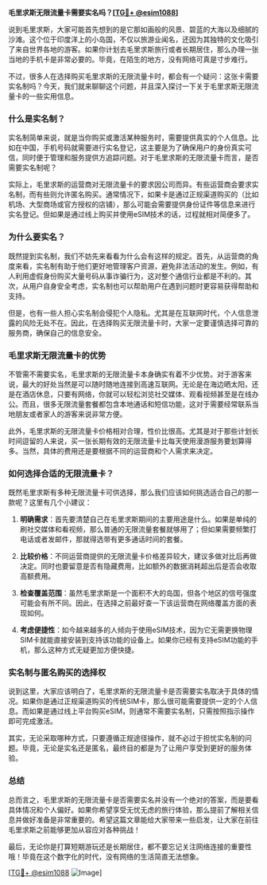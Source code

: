 **毛里求斯无限流量卡需要实名吗？[[TG💪+ @esim1088](https://t.me/s/esim1088)]**

说到毛里求斯，大家可能首先想到的是它那如画般的风景、碧蓝的大海以及细腻的沙滩。这个位于印度洋上的小岛国，不仅以旅游业闻名，还因为其独特的文化吸引了来自世界各地的游客。如果你计划去毛里求斯旅行或者长期居住，那么办理一张当地的手机卡是非常必要的。毕竟，在陌生的地方，没有网络可真是寸步难行。

不过，很多人在选择购买毛里求斯的无限流量卡时，都会有一个疑问：这张卡需要实名制吗？今天，我们就来聊聊这个问题，并且深入探讨一下关于毛里求斯无限流量卡的一些实用信息。

### **什么是实名制？**

实名制简单来说，就是当你购买或激活某种服务时，需要提供真实的个人信息。比如在中国，手机号码就需要进行实名登记，这主要是为了确保用户的身份真实可信，同时便于管理和服务提供方追踪问题。对于毛里求斯的无限流量卡而言，是否需要实名制呢？

实际上，毛里求斯的运营商对无限流量卡的要求因公司而异。有些运营商会要求实名制，而有些则允许匿名购买。通常情况下，如果卡是通过正规渠道购买的（比如机场、大型商场或官方授权的店铺），那么可能会需要提供身份证件等信息来进行实名登记。但如果是通过线上购买并使用eSIM技术的话，过程就相对简便多了。

### **为什么要实名？**

既然提到实名制，我们不妨先来看看为什么会有这样的规定。首先，从运营商的角度来看，实名制有助于他们更好地管理客户资源，避免非法活动的发生。例如，有人利用虚假身份购买大量号码从事诈骗行为，这对整个通信行业都是不利的。其次，从用户自身安全考虑，实名制也可以帮助用户在遇到问题时更容易获得帮助和支持。

但是，也有一些人担心实名制会侵犯个人隐私。尤其是在互联网时代，个人信息泄露的风险无处不在。因此，在选择购买无限流量卡时，大家一定要谨慎选择可靠的服务商，确保自己的信息安全。

### **毛里求斯无限流量卡的优势**

不管需不需要实名，毛里求斯的无限流量卡本身确实有着不少优势。对于游客来说，最大的好处当然是可以随时随地连接到高速互联网。无论是在海边晒太阳，还是在酒店休息，只要有网络，你就可以轻松浏览社交媒体、观看视频甚至是在线办公。而且，很多无限流量套餐都包含本地通话和短信功能，这对于需要经常联系当地朋友或者家人的游客来说非常方便。

此外，毛里求斯的无限流量卡价格相对合理，性价比很高。尤其是对于那些计划长时间逗留的人来说，买一张长期有效的无限流量卡比每天使用漫游服务要划算得多。当然，具体的费用还是要根据不同的运营商和个人需求来决定。

### **如何选择合适的无限流量卡？**

既然毛里求斯有多种无限流量卡可供选择，那么我们应该如何挑选适合自己的那一款呢？这里有几个小建议：

1. **明确需求**：首先要清楚自己在毛里求斯期间的主要用途是什么。如果是单纯的刷社交媒体和看视频，那么普通的无限流量套餐就够用了；但如果需要频繁打电话或者发邮件，那就得选带有更多通话时间的套餐。

2. **比较价格**：不同运营商提供的无限流量卡价格差异较大，建议多做对比后再做决定。同时也要留意是否有隐藏费用，比如额外的数据消耗超出后是否会收取高额费用。

3. **检查覆盖范围**：虽然毛里求斯是一个面积不大的岛国，但各个地区的信号强度可能会有所不同。因此，在选择之前最好查一下该运营商在网络覆盖方面的表现如何。

4. **考虑便捷性**：如今越来越多的人倾向于使用eSIM技术，因为它无需更换物理SIM卡就能直接安装到支持该功能的设备上。如果你已经有支持eSIM功能的手机，那么这种方式无疑更加方便快捷。

### **实名制与匿名购买的选择权**

说到这里，大家应该明白了，毛里求斯的无限流量卡是否需要实名取决于具体的情况。如果你是通过正规渠道购买的传统SIM卡，那么很可能需要提供一定的个人信息。而如果是通过线上平台购买eSIM，则通常不需要实名制，只需按照指示操作即可完成激活。

其实，无论采取哪种方式，只要遵循正规途径操作，就不必过于担忧实名制的问题。毕竟，无论是实名还是匿名，最终目的都是为了让用户享受到更好的服务体验。

### **总结**

总而言之，毛里求斯的无限流量卡是否需要实名并没有一个绝对的答案，而是要看具体情况和个人偏好。如果你希望享受无忧无虑的旅行体验，那么提前了解相关信息并做好准备是非常重要的。希望这篇文章能给大家带来一些启发，让大家在前往毛里求斯之前能够更加从容应对各种挑战！

最后，无论你是打算短期游玩还是长期居住，都不要忘记关注网络连接的重要性哦！毕竟在这个数字化的时代，没有网络的生活简直无法想象。

[[TG💪+ @esim1088](https://t.me/s/esim1088) ![Image](https://i.postimg.cc/4NQfJmqS/Snipaste-2025-05-13-00-14-12.png)]
